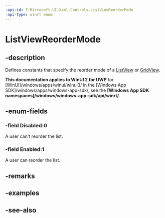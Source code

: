 ```yaml
---
-api-id: T:Microsoft.UI.Xaml.Controls.ListViewReorderMode
-api-type: winrt enum
---
```


<!-- Enumeration syntax
public enum Windows.UI.Xaml.Controls.ListViewReorderMode : int
-->

# ListViewReorderMode

## -description
Defines constants that specify the reorder mode of a [ListView](listview.md) or [GridView](gridview.md).

**This documentation applies to WinUI 2 for UWP** for [WinUI]/windows/apps/winui/winui3/ in the [Windows App SDK]/windows/apps/windows-app-sdk/, see the **[Windows App SDK namespaces]/windows/windows-app-sdk/api/winrt/**.

## -enum-fields
### -field Disabled:0
A user can't reorder the list.

### -field Enabled:1
A user can reorder the list.


## -remarks

## -examples

## -see-also
